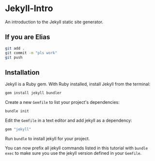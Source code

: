 # Jekyll-Intro
 An introduction to the Jekyll static site generator.

 ## If you are Elias

```sh
git add .
git commit -m "pls work"
git push
```

## Installation

Jekyll is a Ruby gem. With Ruby installed, install Jekyll from the terminal:

```sh
gem install jekyll bundler
```

Create a new `Gemfile` to list your project's dependencies:

```sh
bundle init
```

Edit the `Gemfile` in a text editor and add jekyll as a dependency:

```ruby
gem "jekyll"
```

Run `bundle` to install jekyll for your project.

You can now prefix all jekyll commands listed in this tutorial with `bundle exec`
to make sure you use the jekyll version defined in your `Gemfile`.
